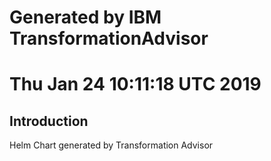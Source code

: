 # Generated by IBM TransformationAdvisor
# Thu Jan 24 10:11:18 UTC 2019
## Introduction

Helm Chart generated by Transformation Advisor
